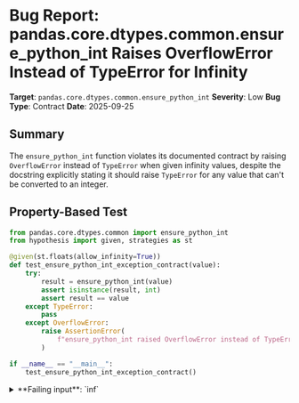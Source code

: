 # Bug Report: pandas.core.dtypes.common.ensure_python_int Raises OverflowError Instead of TypeError for Infinity

**Target**: `pandas.core.dtypes.common.ensure_python_int`
**Severity**: Low
**Bug Type**: Contract
**Date**: 2025-09-25

## Summary

The `ensure_python_int` function violates its documented contract by raising `OverflowError` instead of `TypeError` when given infinity values, despite the docstring explicitly stating it should raise `TypeError` for any value that can't be converted to an integer.

## Property-Based Test

```python
from pandas.core.dtypes.common import ensure_python_int
from hypothesis import given, strategies as st

@given(st.floats(allow_infinity=True))
def test_ensure_python_int_exception_contract(value):
    try:
        result = ensure_python_int(value)
        assert isinstance(result, int)
        assert result == value
    except TypeError:
        pass
    except OverflowError:
        raise AssertionError(
            f"ensure_python_int raised OverflowError instead of TypeError for {value}"
        )

if __name__ == "__main__":
    test_ensure_python_int_exception_contract()
```

<details>

<summary>
**Failing input**: `inf`
</summary>
```
Traceback (most recent call last):
  File "/home/npc/pbt/agentic-pbt/worker_/47/hypo.py", line 7, in test_ensure_python_int_exception_contract
    result = ensure_python_int(value)
  File "/home/npc/miniconda/lib/python3.13/site-packages/pandas/core/dtypes/common.py", line 116, in ensure_python_int
    new_value = int(value)
OverflowError: cannot convert float infinity to integer

During handling of the above exception, another exception occurred:

Traceback (most recent call last):
  File "/home/npc/pbt/agentic-pbt/worker_/47/hypo.py", line 18, in <module>
    test_ensure_python_int_exception_contract()
    ~~~~~~~~~~~~~~~~~~~~~~~~~~~~~~~~~~~~~~~~~^^
  File "/home/npc/pbt/agentic-pbt/worker_/47/hypo.py", line 5, in test_ensure_python_int_exception_contract
    def test_ensure_python_int_exception_contract(value):
                   ^^^
  File "/home/npc/miniconda/lib/python3.13/site-packages/hypothesis/core.py", line 2124, in wrapped_test
    raise the_error_hypothesis_found
  File "/home/npc/pbt/agentic-pbt/worker_/47/hypo.py", line 13, in test_ensure_python_int_exception_contract
    raise AssertionError(
        f"ensure_python_int raised OverflowError instead of TypeError for {value}"
    )
AssertionError: ensure_python_int raised OverflowError instead of TypeError for inf
Falsifying example: test_ensure_python_int_exception_contract(
    value=inf,
)
Explanation:
    These lines were always and only run by failing examples:
        /home/npc/pbt/agentic-pbt/worker_/47/hypo.py:12
```
</details>

## Reproducing the Bug

```python
from pandas.core.dtypes.common import ensure_python_int

# Test with positive infinity
print("Testing ensure_python_int with float('inf'):")
try:
    result = ensure_python_int(float('inf'))
    print(f"Result: {result}")
except OverflowError as e:
    print(f"Got OverflowError: {e}")
    print(f"Expected: TypeError according to docstring")
except TypeError as e:
    print(f"Got expected TypeError: {e}")

print()

# Test with negative infinity
print("Testing ensure_python_int with float('-inf'):")
try:
    result = ensure_python_int(float('-inf'))
    print(f"Result: {result}")
except OverflowError as e:
    print(f"Got OverflowError: {e}")
    print(f"Expected: TypeError according to docstring")
except TypeError as e:
    print(f"Got expected TypeError: {e}")
```

<details>

<summary>
OverflowError raised for both positive and negative infinity
</summary>
```
Testing ensure_python_int with float('inf'):
Got OverflowError: cannot convert float infinity to integer
Expected: TypeError according to docstring

Testing ensure_python_int with float('-inf'):
Got OverflowError: cannot convert float infinity to integer
Expected: TypeError according to docstring
```
</details>

## Why This Is A Bug

The function's docstring at lines 105-107 in `/home/npc/pbt/agentic-pbt/envs/pandas_env/lib/python3.13/site-packages/pandas/core/dtypes/common.py` explicitly states:

```
Raises
------
TypeError: if the value isn't an int or can't be converted to one.
```

The contract promises that `TypeError` will be raised for ANY value that can't be converted to an integer. However, when passed infinity values:

1. Line 109: The `is_float(value)` check passes since infinity is a valid float
2. Line 116: Python's built-in `int(float('inf'))` raises `OverflowError`
3. Line 118: The except clause only catches `(TypeError, ValueError, AssertionError)`
4. The `OverflowError` propagates uncaught, violating the documented contract

The function already demonstrates intent to normalize exceptions - it catches `ValueError` and `AssertionError` and re-raises them as `TypeError`. The failure to include `OverflowError` appears to be an oversight rather than intentional design.

## Relevant Context

This function is used throughout pandas for validating integer parameters, including in `pandas.core.indexes.range.RangeIndex.__new__` (lines 159-166), where it validates start, stop, and step parameters. Users writing error handling code based on the documented contract would get unexpected `OverflowError` exceptions instead of the promised `TypeError`.

The Python documentation states that `int()` raises `OverflowError` "if the argument is outside the range of a Python integer" which includes infinity values. This is a known behavior that the function should handle according to its contract.

## Proposed Fix

```diff
--- a/pandas/core/dtypes/common.py
+++ b/pandas/core/dtypes/common.py
@@ -115,7 +115,7 @@ def ensure_python_int(value: int | np.integer) -> int:
     try:
         new_value = int(value)
         assert new_value == value
-    except (TypeError, ValueError, AssertionError) as err:
+    except (TypeError, ValueError, AssertionError, OverflowError) as err:
         raise TypeError(f"Wrong type {type(value)} for value {value}") from err
     return new_value
```